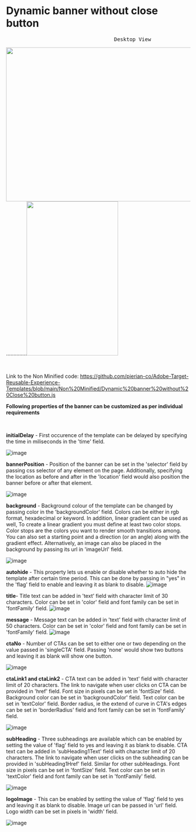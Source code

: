 # Dynamic banner without close button
<pre>                                   Desktop View                                                            Mobile View             </pre>
<img src="https://user-images.githubusercontent.com/101316657/175326116-f17b67ea-be14-4dd0-83f7-bdb7450a8467.png" width="700" height="420">..............<img src="https://user-images.githubusercontent.com/101316657/175326314-40e3ef40-4551-4bbc-b538-70527800d944.png" width="250" height="420">


<p>&nbsp;</p>

Link to the Non Minified code: https://github.com/pierian-co/Adobe-Target-Reusable-Experience-Templates/blob/main/Non%20Minified/Dynamic%20banner%20without%20Close%20button.js

**Following properties of the banner can be customized as per individual requirements**
<p>&nbsp;</p>

**initialDelay** - First occurence of the template can be delayed by specifying the time in miliseconds in the 'time' field.

![image](https://user-images.githubusercontent.com/101316657/165224163-ef29e793-ea81-407d-a620-61d525d1cbda.png)


**bannerPosition** - Position of the banner can be set in the 'selector' field by passing css selector of any element on the page. Additionally, specifying the location as before and after in the 'location' field would also position the banner before or after that element.

![image](https://user-images.githubusercontent.com/101316657/165223795-7f9f0c1d-59b8-4a12-ae03-09ab3ff9a770.png)

**background** - Background colour of the template can be changed by passing color in the 'backgroundColor' field. Colors can be either in rgb format, hexadecimal or  keyword. In addition, linear gradient can be used as well, To create a linear gradient you must define at least two color stops. Color stops are the colors you want to render smooth transitions among. You can also set a starting point and a direction (or an angle) along with the gradient effect. Alternatively, an image can also be placed in the background by passing its url in 'imageUrl' field.

![image](https://user-images.githubusercontent.com/101316657/165223735-0fbee6e4-1368-4059-9967-7da004c26438.png)

**autohide** - This property lets us enable or disable whether to auto hide the template after certain time period. This can be done by passing in "yes" in the 'flag' field to enable and leaving it as blank to disable. 
![image](https://user-images.githubusercontent.com/101316657/165886468-56978a98-9521-449f-8be8-9b5e24df8417.png)


**title**- Title text can be added in 'text' field with character limit of 30 characters. Color can be set in 'color' field and font family can be set in 'fontFamily' field.
![image](https://user-images.githubusercontent.com/101316657/165886725-bc17c407-777a-4cde-86e9-4673ba12520a.png)


**message** - Message text can be added in 'text' field with character limit of 50 characters. Color can be set in 'color' field and font family can be set in 'fontFamily' field.
![image](https://user-images.githubusercontent.com/101316657/165886742-f0a289cb-5d23-46f0-aaa9-b3e3523d4d36.png)

**ctaNo** - Number of CTAs can be set to either one or two depending on the value passed in 'singleCTA' field. Passing 'none' would show two buttons and leaving it as blank will show one button.

![image](https://user-images.githubusercontent.com/101316657/165223996-b5210148-c8b8-4732-b7d5-a0cd5c6075f5.png)

**ctaLink1 and ctaLink2** - CTA text can be added in 'text' field with character limit of 20 characters. The link to navigate when user clicks on CTA can be provided in 'href' field. Font size in pixels can be set in 'fontSize' field. Background color can be set in 'backgroundColor' field. Text color can be set in 'textColor' field. Border radius, ie the extend of curve in CTA's edges can be set in 'borderRadius' field and font family can be set in 'fontFamily' field.

![image](https://user-images.githubusercontent.com/101316657/165224014-9da81f33-6a8b-4320-bc3b-9a18966bf3f9.png)

**subHeading** - Three subheadings are available which can be enabled by setting the value of 'flag' field to yes and leaving it as blank to disable. CTA text can be added in 'subHeading1Text' field with character limit of 20 characters. The link to navigate when user clicks on the subheading can be provided in 'subHeading1Href' field. Similar for other subHeadings. Font size in pixels can be set in 'fontSize' field. Text color can be set in 'textColor' field and font family can be set in 'fontFamily' field.

![image](https://user-images.githubusercontent.com/101316657/165224039-ec87b3a8-a193-4232-8186-4d2ac4501f26.png)

**logoImage** - This can be enabled by setting the value of 'flag' field to yes and leaving it as blank to disable. Image url can be passed in 'url' field. Logo width can be set in pixels in 'width' field.

![image](https://user-images.githubusercontent.com/101316657/165886560-1799e18b-5c1f-460e-b548-9815f265c8d0.png)



